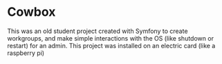 Cowbox
========================

This was an old student project created with Symfony to create workgroups, and make simple interactions with the OS (like shutdown or restart) for an admin. This project was installed on an electric card (like a raspberry pi)
